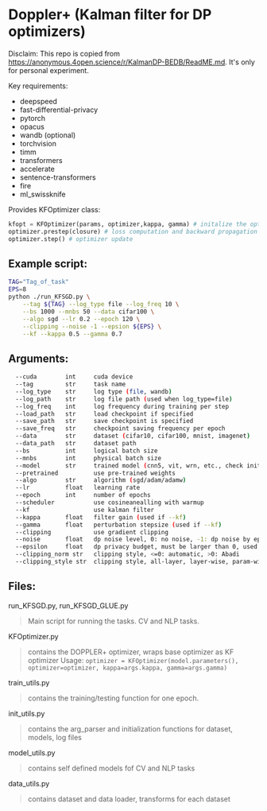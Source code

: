 # Doppler+ (Kalman filter for DP optimizers)

Disclaim: This repo is copied from https://anonymous.4open.science/r/KalmanDP-BEDB/ReadME.md. It's only for personal experiment.

Key requirements:
* deepspeed
* fast-differential-privacy
* pytorch
* opacus
* wandb (optional)
* torchvision
* timm
* transformers
* accelerate
* sentence-transformers
* fire
* ml_swissknife

Provides KFOptimizer class:
```python
kfopt = KFOptimizer(params, optimizer,kappa, gamma) # initalize the optimizer
optimizer.prestep(closure) # loss computation and backward propagation
optimizer.step() # optimizer update
```

## Example script: 

```bash
TAG="Tag_of_task"
EPS=8
python ./run_KFSGD.py \
    --tag ${TAG} --log_type file --log_freq 10 \
    --bs 1000 --mnbs 50 --data cifar100 \
    --algo sgd --lr 0.2 --epoch 120 \
    --clipping --noise -1 --epsion ${EPS} \
    --kf --kappa 0.5 --gamma 0.7
```

## Arguments:
```bash
  --cuda        int     cuda device
  --tag         str     task name
  --log_type    str     log type (file, wandb)
  --log_path    str     log file path (used when log_type=file)
  --log_freq    int     log frequency during training per step
  --load_path   str     load checkpoint if specified
  --save_path   str     save checkpoint is specified
  --save_freq   str     checkpoint saving frequency per epoch
  --data        str     dataset (cifar10, cifar100, mnist, imagenet)
  --data_path   str     dataset path
  --bs          int     logical batch size
  --mnbs        int     physical batch size
  --model       str     trained model (cnn5, vit, wrn, etc., check init_utils for details)
  --pretrained          use pre-trained weights
  --algo        str     algorithm (sgd/adam/adamw)
  --lr          float   learning rate
  --epoch       int     number of epochs
  --scheduler           use cosineanealling with warmup
  --kf                  use kalman filter
  --kappa       float   filter gain (used if --kf)
  --gamma       float   perturbation stepsize (used if --kf)
  --clipping            use gradient clipping
  --noise       float   dp noise level, 0: no noise, -1: dp noise by epsilon, >0: manual noise
  --epsilon     float   dp privacy budget, must be larger than 0, used when noise=-1
  --clipping_norm str   clipping style, <=0: automatic, >0: Abadi
  --clipping_style str  clipping style, all-layer, layer-wise, param-wise
```

## Files:
run_KFSGD.py, run_KFSGD_GLUE.py
> Main script for running the tasks. CV and NLP tasks.

KFOptimizer.py
> contains the DOPPLER+ optimizer, wraps base optimizer as KF optimizer
> Usage: ```optimizer = KFOptimizer(model.parameters(), optimizer=optimizer, kappa=args.kappa, gamma=args.gamma)```

train_utils.py
> contains the training/testing function for one epoch.

init_utils.py
> contains the arg_parser and initialization functions for dataset, models, log files

model_utils.py
> contains self defined models fof CV and NLP tasks

data_utils.py
> contains dataset and data loader, transforms for each dataset

